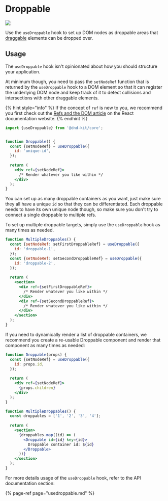 # Droppable

![](../../.gitbook/assets/droppable-large.svg)

Use the `useDroppable` hook to set up DOM nodes as droppable areas that [draggable](../draggable/) elements can be dropped over. 

## Usage

The `useDroppable` hook isn't opinionated about how you should structure your application. 

At minimum though, you need to pass the `setNodeRef` function that is returned by the `useDroppable` hook to a DOM element so that it can register the underlying DOM node and keep track of it to detect collisions and intersections with other draggable elements. 

{% hint style="info" %}
 If the concept of `ref` is new to you, we recommend you first check out the [Refs and the DOM article](https://reactjs.org/docs/refs-and-the-dom.html#adding-a-ref-to-a-dom-element) on the React documentation website.
{% endhint %}

```jsx
import {useDroppable} from '@dnd-kit/core';


function Droppable() {
  const {setNodeRef} = useDroppable({
    id: 'unique-id',
  });
  
  return (
    <div ref={setNodeRef}>
      /* Render whatever you like within */
    </div>
  );
}
```

You can set up as many droppable containers as you want, just make sure they all have a unique `id` so that they can be differentiated. Each droppable needs to have its own unique node though, so make sure you don't try to connect a single droppable to multiple refs.

To set up multiple droppable targets, simply use the `useDroppable` hook as many times as needed.

```jsx
function MultipleDroppables() {
  const {setNodeRef: setFirstDroppableRef} = useDroppable({
    id: 'droppable-1',
  });
  const {setNodeRef: setSecondDroppableRef} = useDroppable({
    id: 'droppable-2',
  });
  
  return (
    <section>
      <div ref={setFirstDroppableRef}>
        /* Render whatever you like within */
      </div>
      <div ref={setSecondDroppableRef}>
        /* Render whatever you like within */
      </div>
    </section>
  );
}
```

If you need to dynamically render a list of droppable containers, we recommend you create a re-usable Droppable component and render that component as many times as needed:

```jsx
function Droppable(props) {
  const {setNodeRef} = useDroppable({
    id: props.id,
  });
  
  return (
    <div ref={setNodeRef}>
      {props.children}
    </div>
  );
}

function MultipleDroppables() {
  const droppables = ['1', '2', '3', '4'];
  
  return (
    <section>
      {droppables.map((id) => (
        <Droppable id={id} key={id}>
          Droppable container id: ${id}
        </Droppable>
      ))}
    </section>
  );
}
```

For more details usage of the `useDroppable` hook, refer to the API documentation section:

{% page-ref page="usedroppable.md" %}

